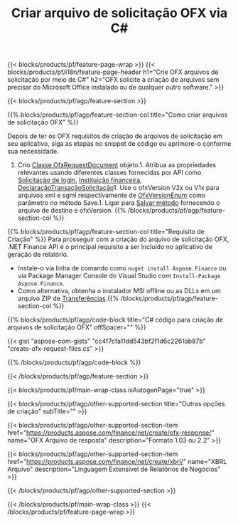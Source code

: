﻿---
title: Criar arquivo de solicitação OFX via C#
description: Código de amostra para a criação do arquivo de solicitação OFX. Use o código de exemplo API para geração de arquivos de solicitação em lote OFX em aplicativos baseados em .NET. 
url: /pt/net/create/ofx-request/
family: finance
platformtag: net
feature: create
informat: OFX Request
outformat: 
otherformats: OFX Response
---
{{< blocks/products/pf/feature-page-wrap >}}
{{< blocks/products/pf/i18n/feature-page-header h1="Crie OFX arquivos de solicitação por meio de C#" h2="OFX solicite a criação de arquivos sem precisar do Microsoft Office instalado ou de qualquer outro software." >}}

{{< blocks/products/pf/agp/feature-section >}}

{{% blocks/products/pf/agp/feature-section-col title="Como criar arquivos de solicitação OFX" %}}

Depois de ter os OFX requisitos de criação de arquivos de solicitação em seu aplicativo, siga as etapas no snippet de código ou aprimore-o conforme sua necessidade.

1. Crio [Classe OfxRequestDocument](https://apireference.aspose.com/finance/net/aspose.finance.ofx/ofxrequestdocument) objeto.1. Atribua as propriedades relevantes usando diferentes classes fornecidas por API como [Solicitação de login](https://apireference.aspose.com/finance/net/aspose.finance.ofx.signon/signonrequest), [Instituição financeira](https://apireference.aspose.com/finance/net/aspose.finance.ofx.signon/financialinstitution), [DeclaraçãoTransaçãoSolicitação](https://apireference.aspose.com/finance/net/aspose.finance.ofx.bank/statementtransactionrequest)1. Use o ofxVersion V2x ou V1x para arquivos xml e sgml respectivamente de [OfxVersionEnum](https://apireference.aspose.com/finance/net/aspose.finance.ofx/ofxversionenum) como parâmetro no método Save.1. Ligar para [Salvar método](https://apireference.aspose.com/finance/net/aspose.finance.ofx/ofxrequestdocument/methods/save) fornecendo o arquivo de destino e ofxVersion.
{{% /blocks/products/pf/agp/feature-section-col %}}

{{% blocks/products/pf/agp/feature-section-col title="Requisito de Criação" %}}
Para prosseguir com a criação do arquivo de solicitação OFX, .NET Finance API é o principal requisito a ser incluído no aplicativo de geração de relatório. 
- Instale-o via linha de comando como ```nuget install Aspose.Finance``` ou via Package Manager Console do Visual Studio com ```Install-Package Aspose.Finance```.
- Como alternativa, obtenha o instalador MSI offline ou as DLLs em um arquivo ZIP de [Transferências](https://downloads.aspose.com/finance/net).{{% /blocks/products/pf/agp/feature-section-col %}}

{{% blocks/products/pf/agp/code-block title="C# código para criação de arquivos de solicitação OFX" offSpacer="" %}}

{{< gist "aspose-com-gists" "cc4f7cfa11dd543bf2f1d6c2261ab87b" "create-ofx-request-files.cs" >}}

{{% /blocks/products/pf/agp/code-block %}}

{{< /blocks/products/pf/agp/feature-section >}}

{{< blocks/products/pf/main-wrap-class isAutogenPage="true" >}}

{{< blocks/products/pf/agp/other-supported-section title="Outras opções de criação" subTitle="" >}}

{{< blocks/products/pf/agp/other-supported-section-item href="https://products.aspose.com/finance/net/create/ofx-response/" name="OFX Arquivo de resposta" description="Formato 1.03 ou 2.2" >}}

{{< blocks/products/pf/agp/other-supported-section-item href="https://products.aspose.com/finance/net/create/xbrl/" name="XBRL Arquivo" description="Linguagem Extensível de Relatórios de Negócios" >}}


{{< /blocks/products/pf/agp/other-supported-section >}}

{{< /blocks/products/pf/main-wrap-class >}}
{{< /blocks/products/pf/feature-page-wrap >}}